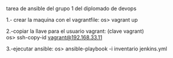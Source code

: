 tarea de ansible del grupo 1 del diplomado de devops

1.- crear la maquina con el vagrantfile:
    os> vagrant up    

2.-copiar la llave para el usuario vagrant: (clave vagrant)  
    os> ssh-copy-id vagrant@192.168.33.11

3.-ejecutar ansible:
    os> ansible-playbook -i inventario jenkins.yml
    
